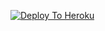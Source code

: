 [![Deploy To Heroku](https://www.herokucdn.com/deploy/button.svg)](https://heroku.com/deploy?template=https://github.com/rihankumar/txt_leech)
